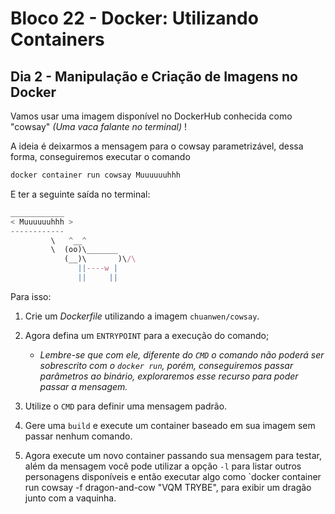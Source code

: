 # Bloco 22 - Docker: Utilizando Containers

## Dia 2 - Manipulação e Criação de Imagens no Docker

Vamos usar uma imagem disponível no DockerHub conhecida como "cowsay" _(Uma vaca falante no terminal)_ !

A ideia é deixarmos a mensagem para o cowsay parametrizável, dessa forma, conseguiremos executar o comando

```js
docker container run cowsay Muuuuuuhhh
```

E ter a seguinte saída no terminal:

```js
____________
< Muuuuuuhhh >
------------
         \   ^__^
         \  (oo)\_______
            (__)\       )\/\
               ||----w |
               ||     ||
```

Para isso:

1. Crie um _Dockerfile_ utilizando a imagem `chuanwen/cowsay`.

2. Agora defina um `ENTRYPOINT` para a execução do comando;

   - _Lembre-se que com ele, diferente do `CMD` o comando não poderá ser sobrescrito com o `docker run`, porém, conseguiremos passar parâmetros ao binário, exploraremos esse recurso para poder passar a mensagem._

3. Utilize o `CMD` para definir uma mensagem padrão.

4. Gere uma `build` e execute um container baseado em sua imagem sem passar nenhum comando.

5. Agora execute um novo container passando sua mensagem para testar, além da mensagem você pode utilizar a opção `-l` para listar outros personagens disponíveis e então executar algo como `docker container run cowsay -f dragon-and-cow "VQM TRYBE", para exibir um dragão junto com a vaquinha.
